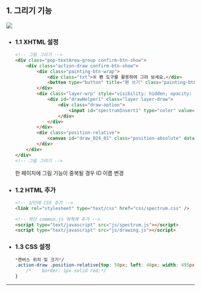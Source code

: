 ## 1. 그리기 기능

<img src="https://user-images.githubusercontent.com/95833863/183288768-ec71c30d-332e-42aa-b6af-4dbcb3952a80.jpg">

* ### 1.1 XHTML 설정
    ```html
    <!-- 그림 그리기 -->
    <div class="pop-textArea-group confirm-btn-show">
        <div class="action-draw confirm-btn-show">
            <div class="painting-btn-wrap">
                <div class="txt">※ 펜 도구를 활용하여 그려 보세요.</div>
                <button type="button" title="펜 쓰기" class="painting-btn" data-toggle="layer" data-target="#drawHelper1"></button>
            </div>
            <div class="layer-wrp" style="visibility: hidden; opacity: 0;">
                <div id="drawHelper1" class="layer layer-draw">
                    <div class="draw-option">
                        <input id="spectrumInsert1" type="color" value="#ff6700" style="display: none;"/>
                    </div>
                </div>
            </div>
            <div class="position-relative">
                <canvas id="draw_024_01" class="position-absolute" data-role="drawing" data-lineWidth="4" data-strokeStyle="#ff6700"></canvas>
            </div>
        </div>
    </div>
    <!-- 그림 그리기 -->
    ```
    한 페이지에 그림 기능이 중복될 경우 ID 이름 변경

* ### 1.2 HTML 추가
    ```html
    <!-- 상단에 CSS 추가 -->
    <link rel="stylesheet" type="text/css" href="css/spectrum.css" />
    
    <!-- 하단 common.js 위쪽에 추가 -->
    <script type="text/javascript" src="js/spectrum.js"></script>
    <script type="text/javascript" src="js/drawing.js"></script>
    ```

* ### 1.3 CSS 설정
    ```css
    *캔버스 위치 및 크기*/
    .action-draw .position-relative{top: 50px; left: 46px; width: 495px;; height: 247px;
        /*    border: 1px solid red;*/
    }
    ```
***










